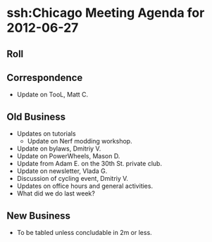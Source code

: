 # ssh:Chicago Meeting Agenda for 2012-06-27 #

## Roll ##

## Correspondence ##
 * Update on TooL, Matt C.
 
## Old Business ##
 * Updates on tutorials
   - Update on Nerf modding workshop.
 * Update on bylaws, Dmitriy V.
 * Update on PowerWheels, Mason D.
 * Update from Adam E. on the 30th St. private club.
 * Update on newsletter, Vlada G.
 * Discussion of cycling event, Dmitriy V.
 * Updates on office hours and general activities.
 * What did we do last week?
 
## New Business ##
 * To be tabled unless concludable in 2m or less.
